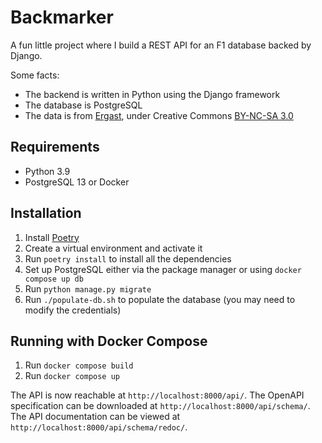 # Backmarker

A fun little project where I build a REST API for an F1 database backed by Django.

Some facts:

* The backend is written in Python using the Django framework
* The database is PostgreSQL
* The data is from [Ergast](http://ergast.com/mrd/db/), under Creative Commons
  [BY-NC-SA 3.0](http://creativecommons.org/licenses/by-nc-sa/3.0/)

## Requirements

* Python 3.9
* PostgreSQL 13 or Docker

## Installation

1. Install [Poetry](https://python-poetry.org)
2. Create a virtual environment and activate it
3. Run `poetry install` to install all the dependencies
4. Set up PostgreSQL either via the package manager or using `docker compose up db`
5. Run `python manage.py migrate`
6. Run `./populate-db.sh` to populate the database (you may need to modify the credentials)

## Running with Docker Compose

1. Run `docker compose build`
2. Run `docker compose up`

The API is now reachable at `http://localhost:8000/api/`.
The OpenAPI specification can be downloaded at `http://localhost:8000/api/schema/`.
The API documentation can be viewed at `http://localhost:8000/api/schema/redoc/`.
